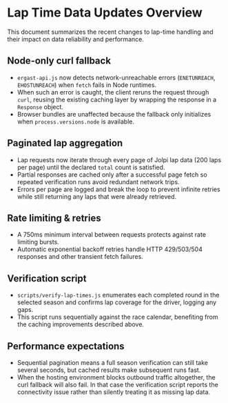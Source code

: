 # Lap Time Data Updates Overview

This document summarizes the recent changes to lap-time handling and their impact on data reliability and performance.

## Node-only curl fallback
- `ergast-api.js` now detects network-unreachable errors (`ENETUNREACH`, `EHOSTUNREACH`) when `fetch` fails in Node runtimes.
- When such an error is caught, the client reruns the request through `curl`, reusing the existing caching layer by wrapping the response in a `Response` object.
- Browser bundles are unaffected because the fallback only initializes when `process.versions.node` is available.

## Paginated lap aggregation
- Lap requests now iterate through every page of Jolpi lap data (200 laps per page) until the declared `total` count is satisfied.
- Partial responses are cached only after a successful page fetch so repeated verification runs avoid redundant network trips.
- Errors per page are logged and break the loop to prevent infinite retries while still returning any laps that were already retrieved.

## Rate limiting & retries
- A 750ms minimum interval between requests protects against rate limiting bursts.
- Automatic exponential backoff retries handle HTTP 429/503/504 responses and other transient fetch failures.

## Verification script
- `scripts/verify-lap-times.js` enumerates each completed round in the selected season and confirms lap coverage for the driver, logging any gaps.
- This script runs sequentially against the race calendar, benefiting from the caching improvements described above.

## Performance expectations
- Sequential pagination means a full season verification can still take several seconds, but cached results make subsequent runs fast.
- When the hosting environment blocks outbound traffic altogether, the curl fallback will also fail. In that case the verification script reports the connectivity issue rather than silently treating it as missing lap data.
